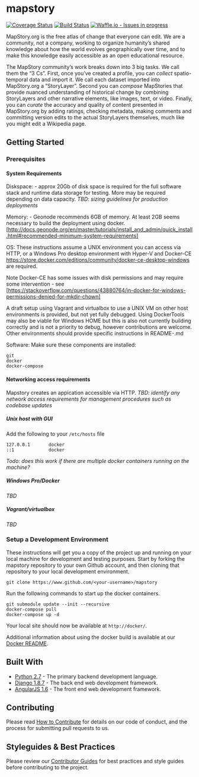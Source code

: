 
mapstory
================

[![Coverage Status](https://coveralls.io/repos/github/MapStory/mapstory/badge.svg?branch=master)](https://coveralls.io/github/MapStory/mapstory?branch=master) [![Build Status](https://travis-ci.org/MapStory/mapstory.svg?branch=master)](https://travis-ci.org/MapStory/mapstory) [![Waffle.io - Issues in progress](https://badge.waffle.io/MapStory/mapstory.png?label=in%20progress&title=In%20Progress)](https://waffle.io/MapStory/mapstory?utm_source=badge)

MapStory.org is the free atlas of change that everyone can edit. We are a community, not a company, working to organize humanity’s shared knowledge about how the world evolves geographically over time, and to make this knowledge easily accessible as an open educational resource.

The MapStory community’s work breaks down into 3 big tasks. We call them the “3 Cs”. First, once you’ve created a profile, you can _collect_ spatio-temporal data and import it. We call each dataset imported into MapStory.org a “StoryLayer”. Second you can _compose_ MapStories that provide nuanced understanding of historical change by combining StoryLayers and other narrative elements, like images, text, or video. Finally, you can _curate_ the accuracy and quality of content presented in MapStory.org by adding ratings, checking metadata, making comments and committing version edits to the actual StoryLayers themselves, much like you might edit a Wikipedia page.


## Getting Started


### Prerequisites

#### System Requirements

Diskspace: - approx 20Gb of disk space is required for the full software stack and runtime data storage for testing. More may be required depending on data capacity. _TBD: sizing guidelines for production deployments_

Memory: - Geonode recommends 6GB of memory. At least 2GB seems necessary to build the deployment using docker. [http://docs.geonode.org/en/master/tutorials/install_and_admin/quick_install.html#recommended-minimum-system-requirements]

OS: These instructions assume a UNIX environment you can access via HTTP, or a Windows Pro desktop environment with Hyper-V and Docker-CE https://store.docker.com/editions/community/docker-ce-desktop-windows are required.

Note Docker-CE has some issues with disk permissions and may require some intervention - see [https://stackoverflow.com/questions/43880764/in-docker-for-windows-permissions-denied-for-mkdir-chown]

A draft setup using Vagrant and virtualbox to use a UNIX VM on other host environments is provided, but not yet fully debugged. Using DockerTools may also be viable for Windows HOME but this is also not currently building correctly and is not a priority to debug, however contributions are welcome.  Other environments should provide specific instructions in README-<env>.md 

Software:
Make sure these components are installed:

```
git
docker
docker-compose
```

#### Networking access requirements

Mapstory creates an appication accessible via HTTP.
_TBD: identify any network access requirements for management procedures such as codebase updates_

##### Unix host with GUI
Add the following to your `/etc/hosts` file
```
127.0.0.1       docker
::1             docker
```

_Todo: does this work if there are multiple docker containers running on the machine?_

##### Windows Pro/Docker
_TBD_

##### Vagrant/virtualbox 
_TBD_

### Setup a Development Environment

These instructions will get you a copy of the project up and running on your local machine for development and testing purposes.  Start by forking the mapstory repository to your own Github account, and then cloning that repository to your local development environment.

```
git clone https://www.github.com/<your-username>/mapstory
```


Run the following commands to start up the docker containers.

```
git submodule update --init --recursive
docker-compose pull
docker-compose up -d
```

Your local site should now be available at `http://docker/`.

Additional information about using the docker build is available at our [Docker README](https://github.com/MapStory/mapstory/blob/master/docker/README.md).

## Built With

* [Python 2.7](https://www.python.org/) - The primary backend development language.
* [Django 1.8.7](https://www.djangoproject.com/) - The back end web development framework.
* [AngularJS 1.6](https://angularjs.org/) - The front end web development framework.

## Contributing

Please read [How to Contribute](https://github.com/MapStory/mapstory/wiki/How-to-Contribute) for details on our code of conduct, and the process for submitting pull requests to us.


## Styleguides & Best Practices
Please review our [Contributor Guides](https://github.com/MapStory/mapstory/wiki#contributor-guides) for best practices and style guides before contributing to the project.
